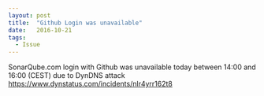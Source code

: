 ```yaml
---
layout: post
title:  "Github Login was unavailable"
date:   2016-10-21
tags:
  - Issue
---
```


SonarQube.com login with Github was unavailable today between 14:00 and 16:00 (CEST) due to DynDNS attack https://www.dynstatus.com/incidents/nlr4yrr162t8
